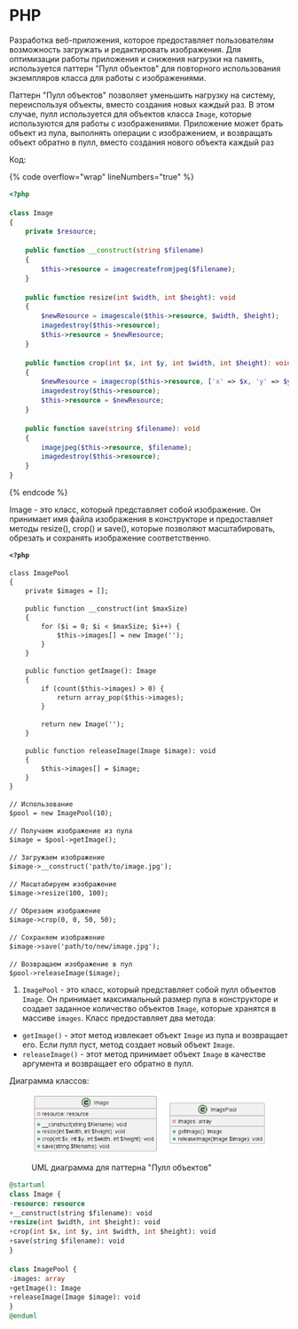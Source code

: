 # PHP

Разработка веб-приложения, которое предоставляет пользователям возможность загружать и редактировать изображения. Для оптимизации работы приложения и снижения нагрузки на память, используется паттерн "Пулл объектов" для повторного использования экземпляров класса для работы с изображениями.

Паттерн "Пулл объектов" позволяет уменьшить нагрузку на систему, переиспользуя объекты, вместо создания новых каждый раз. В этом случае, пулл используется для объектов класса `Image`, которые используются для работы с изображениями. Приложение может брать объект из пула, выполнять операции с изображением, и возвращать объект обратно в пулл, вместо создания нового объекта каждый раз

Код:

{% code overflow="wrap" lineNumbers="true" %}
```php
<?php

class Image
{
    private $resource;

    public function __construct(string $filename)
    {
        $this->resource = imagecreatefromjpeg($filename);
    }

    public function resize(int $width, int $height): void
    {
        $newResource = imagescale($this->resource, $width, $height);
        imagedestroy($this->resource);
        $this->resource = $newResource;
    }

    public function crop(int $x, int $y, int $width, int $height): void
    {
        $newResource = imagecrop($this->resource, ['x' => $x, 'y' => $y, 'width' => $width, 'height' => $height]);
        imagedestroy($this->resource);
        $this->resource = $newResource;
    }

    public function save(string $filename): void
    {
        imagejpeg($this->resource, $filename);
        imagedestroy($this->resource);
    }
}
```
{% endcode %}

Image - это класс, который представляет собой изображение. Он принимает имя файла изображения в конструкторе и предоставляет методы resize(), crop() и save(), которые позволяют масштабировать, обрезать и сохранять изображение соответственно.

<pre class="language-php" data-overflow="wrap" data-line-numbers><code class="lang-php"><strong>&#x3C;?php
</strong>
class ImagePool
{
    private $images = [];

    public function __construct(int $maxSize)
    {
        for ($i = 0; $i &#x3C; $maxSize; $i++) {
            $this->images[] = new Image('');
        }
    }

    public function getImage(): Image
    {
        if (count($this->images) > 0) {
            return array_pop($this->images);
        }

        return new Image('');
    }

    public function releaseImage(Image $image): void
    {
        $this->images[] = $image;
    }
}

// Использование
$pool = new ImagePool(10);

// Получаем изображение из пула
$image = $pool->getImage();

// Загружаем изображение
$image->__construct('path/to/image.jpg');

// Масштабируем изображение
$image->resize(100, 100);

// Обрезаем изображение
$image->crop(0, 0, 50, 50);

// Сохраняем изображение
$image->save('path/to/new/image.jpg');

// Возвращаем изображение в пул
$pool->releaseImage($image);
</code></pre>

1. `ImagePool` - это класс, который представляет собой пулл объектов `Image`. Он принимает максимальный размер пула в конструкторе и создает заданное количество объектов `Image`, которые хранятся в массиве `images`. Класс предоставляет два метода:

* `getImage()` - этот метод извлекает объект `Image` из пула и возвращает его. Если пулл пуст, метод создает новый объект `Image`.
* `releaseImage()` - этот метод принимает объект `Image` в качестве аргумента и возвращает его обратно в пулл.

Диаграмма классов:

<figure><img src="../../../../../.gitbook/assets/image (39).png" alt=""><figcaption><p>UML диаграмма для паттерна "Пулл объектов"</p></figcaption></figure>

```sql
@startuml
class Image {
-resource: resource
+__construct(string $filename): void
+resize(int $width, int $height): void
+crop(int $x, int $y, int $width, int $height): void
+save(string $filename): void
}

class ImagePool {
-images: array
+getImage(): Image
+releaseImage(Image $image): void
}
@enduml
```

